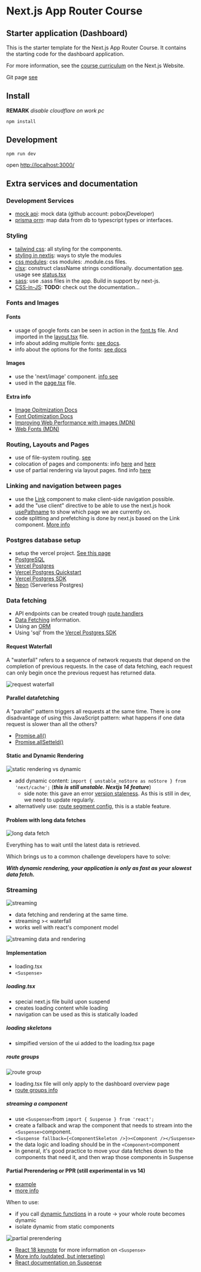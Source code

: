 # Next.js App Router Course

## Starter application (Dashboard)

This is the starter template for the Next.js App Router Course. It contains the starting code for the dashboard application.

For more information, see the [course curriculum](https://nextjs.org/learn) on the Next.js Website.

Git page [see](https://github.com/vercel/next-learn/tree/main/dashboard/starter-example)

## Install

**REMARK** _disable cloudflare on work pc_

    npm install

## Development

    npm run dev

open [http://localhost:3000/](http://localhost:3000/)

## Extra services and documentation

### Development Services

- [mock api](https://mockapi.io/): mock data (github account: poboxjDeveloper)
- [prisma orm](https://www.prisma.io/): map data from db to typescript types or interfaces.

### Styling

- [tailwind css](https://tailwindcss.com/): all styling for the components.
- [styling in nextjs](https://nextjs.org/docs/pages/building-your-application/styling): ways to style the modules
- [css modules](https://nextjs.org/docs/pages/building-your-application/styling/css-modules): css modules: .module.css files.
- [clsx](https://www.npmjs.com/package/clsx): construct className strings conditionally. documentation [see](https://github.com/lukeed/clsx). usage see [status.tsx](/app/ui/invoices/status.tsx)
- [sass](https://nextjs.org/docs/app/building-your-application/styling/sass): use .sass files in the app. Build in support by next-js.
- [CSS-in-JS](https://nextjs.org/docs/app/building-your-application/styling/css-in-js): **TODO:** check out the documentation...

### Fonts and Images

#### Fonts

- usage of google fonts can be seen in action in the [font.ts](/app/ui/fonts.ts) file. And imported in the [layout.tsx](/app/layout.tsx) file.
- info about adding multiple fonts: [see docs](https://nextjs.org/docs/app/building-your-application/optimizing/fonts#using-multiple-fonts).
- info about the options for the fonts: [see docs](https://nextjs.org/docs/app/api-reference/components/font#font-function-arguments)

#### Images

- use the 'next/image' component. [info see](https://nextjs.org/docs/pages/api-reference/components/image)
- used in the [page.tsx](/app/page.tsx) file.

#### Extra info

- [Image Opitmization Docs](https://nextjs.org/docs/app/building-your-application/optimizing/images)
- [Font Optimization Docs](https://nextjs.org/docs/app/building-your-application/optimizing/fonts)
- [Improving Web Performance with images (MDN)](https://developer.mozilla.org/en-US/docs/Learn/Performance/Multimedia)
- [Web Fonts (MDN)](https://developer.mozilla.org/en-US/docs/Learn/CSS/Styling_text/Web_fonts)

### Routing, Layouts and Pages

- use of file-system routing. [see](https://nextjs.org/learn/dashboard-app/creating-layouts-and-pages)
- colocation of pages and components: info [here](https://nextjs.org/docs/app/building-your-application/routing#colocation) and [here](https://nextjs.org/docs/app/building-your-application/routing/colocation)
- use of partial rendering via layout pages. find info [here](https://nextjs.org/docs/app/building-your-application/routing/linking-and-navigating#3-partial-rendering)

### Linking and navigation between pages

- use the [Link](https://nextjs.org/docs/app/api-reference/components/link) component to make client-side navigation possible.
- add the "use client" directive to be able to use the next.js hook [usePathname](https://nextjs.org/docs/app/api-reference/functions/use-pathname) to show which page we are currently on.
- code splitting and prefetching is done by next.js based on the Link component. [More info](https://nextjs.org/docs/app/building-your-application/routing/linking-and-navigating#how-routing-and-navigation-works)

### Postgres database setup

- setup the vercel project. [See this page](https://nextjs.org/learn/dashboard-app/setting-up-your-database)
- [PostgreSQL](https://www.postgresql.org/)
- [Vercel Postgres](https://vercel.com/docs/storage/vercel-postgres)
- [Vercel Postgres Quickstart](https://vercel.com/docs/storage/vercel-postgres/quickstart)
- [Vercel Postgres SDK](https://vercel.com/docs/storage/vercel-postgres/sdk)
- [Neon](https://neon.tech/) (Serverless Postgres)

### Data fetching

- API endpoints can be created trough [route handlers](https://nextjs.org/docs/app/building-your-application/routing/route-handlers)
- [Data Fetching](https://nextjs.org/docs/app/building-your-application/data-fetching/fetching-caching-and-revalidating) information.
- Using an [ORM](https://vercel.com/docs/storage/vercel-postgres/using-an-orm#)
- Using 'sql' from the [Vercel Postgres SDK](https://vercel.com/docs/storage/vercel-postgres/sdk#sql)

#### Request Waterfall

A "waterfall" refers to a sequence of network requests that depend on the completion of previous requests. In the case of data fetching, each request can only begin once the previous request has returned data.

![request waterfall](https://nextjs.org/_next/image?url=%2Flearn%2Fdark%2Fsequential-parallel-data-fetching.png&w=1920&q=75&dpl=dpl_3Wxwbu8W2PMQSCXNu1niptgRaw1P)

#### Parallel datafetching

A "parallel" pattern triggers all requests at the same time. There is one disadvantage of using this JavaScript pattern: what happens if one data request is slower than all the others?

- [Promise.all()](https://developer.mozilla.org/en-US/docs/Web/JavaScript/Reference/Global_Objects/Promise/all)
- [Promise.allSetteld()](https://developer.mozilla.org/en-US/docs/Web/JavaScript/Reference/Global_Objects/Promise/allSettled)

#### Static and Dynamic Rendering

![static rendering vs dynamic](https://nextjs.org/_next/image?url=%2Flearn%2Fdark%2Fstatic-site-generation.png&w=1920&q=75&dpl=dpl_Ejtt9BCyCFNeRJdBoVsM9Es9x8xe)

- add dynamic content: `import { unstable_noStore as noStore } from 'next/cache';` (**_this is still unstable. Nextjs 14 feature_**)
  - side note: this gave an error [version staleness](https://nextjs.org/docs/messages/version-staleness). As this is still in dev, we need to update regularly.
- alternatively use: [route segment config](https://nextjs.org/docs/app/api-reference/file-conventions/route-segment-config), this is a stable feature.

#### Problem with long data fetches

![long data fetch](https://nextjs.org/_next/image?url=%2Flearn%2Fdark%2Fsequential-parallel-data-fetching.png&w=1920&q=75&dpl=dpl_Ejtt9BCyCFNeRJdBoVsM9Es9x8xe)

Everything has to wait until the latest data is retrieved.

Which brings us to a common challenge developers have to solve:

**_With dynamic rendering, your application is only as fast as your slowest data fetch._**

### Streaming

![streaming](https://nextjs.org/_next/image?url=%2Flearn%2Fdark%2Fserver-rendering-with-streaming.png&w=1920&q=75&dpl=dpl_Ejtt9BCyCFNeRJdBoVsM9Es9x8xe)

- data fetching and rendering at the same time.
- streaming >< waterfall
- works well with react's component model

![streaming data and rendering](https://nextjs.org/_next/image?url=%2Flearn%2Fdark%2Fserver-rendering-with-streaming-chart.png&w=1920&q=75&dpl=dpl_Ejtt9BCyCFNeRJdBoVsM9Es9x8xe)

#### Implementation

- loading.tsx
- `<Suspense>`

##### loading.tsx

- special next.js file build upon suspend
- creates loading content while loading
- navigation can be used as this is statically loaded

##### loading skeletons

- simpified version of the ui added to the loading.tsx page

##### route groups

![route group](https://nextjs.org/_next/image?url=%2Flearn%2Fdark%2Froute-group.png&w=1920&q=75&dpl=dpl_Ejtt9BCyCFNeRJdBoVsM9Es9x8xe)

- loading.tsx file will only apply to the dashboard overview page
- [route groups info](https://nextjs.org/docs/app/building-your-application/routing/route-groups)

##### streaming a component

- use `<Suspense>`from `import { Suspense } from 'react';`
- create a fallback and wrap the component that needs to stream into the `<Suspense>`component.
- `<Suspense fallback={<ComponentSkeleton />}><Component /></Suspense>`
- the data logic and loading should be in the `<Component>`component
- In general, it's good practice to move your data fetches down to the components that need it, and then wrap those components in Suspense

#### Partial Prerendering or PPR (still experimental in vs 14)

- [example](https://www.partialprerendering.com/)
- [more info](https://vercel.com/blog/partial-prerendering-with-next-js-creating-a-new-default-rendering-model0)

When to use:

- if you call [dynamic functions](https://nextjs.org/docs/app/building-your-application/routing/route-handlers#dynamic-functions) in a route -> your whole route becomes dynamic
- isolate dynamic from static components

![partial prerendering](https://nextjs.org/_next/image?url=%2Flearn%2Fdark%2Fthinking-in-ppr.png&w=1920&q=75&dpl=dpl_FANPWgemGx3BiDxoqrrspVnCrSow)

- [React 18 keynote](https://react.dev/blog/2021/12/17/react-conf-2021-recap#react-18-and-concurrent-features) for more information on `<Suspense>`
- [More info (outdated, but interseting)](https://17.reactjs.org/docs/concurrent-mode-suspense.html)
- [React documentation on Suspense](https://react.dev/reference/react/Suspense)
